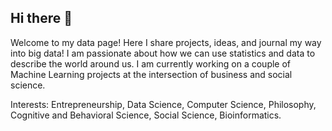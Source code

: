 ## Hi there 👋

Welcome to my data page! Here I share projects, ideas, and journal my way into big data! I am passionate about how we can use statistics and data to describe the world around us. I am currently working on a couple of Machine Learning projects at the intersection of business and social science.

Interests: Entrepreneurship, Data Science, Computer Science, Philosophy, Cognitive and Behavioral Science, Social Science, Bioinformatics.
<!--
**Tony-gh123/Tony-gh123** is a ✨ _special_ ✨ repository because its `README.md` (this file) appears on your GitHub profile.

Here are some ideas to get you started:

- 🔭 I’m currently working on ...
- 🌱 I’m currently learning ...
- 👯 I’m looking to collaborate on ...
- 🤔 I’m looking for help with ...
- 💬 Ask me about ...
- 📫 How to reach me: ...
- 😄 Pronouns: ...
- ⚡ Fun fact: ...
-->
